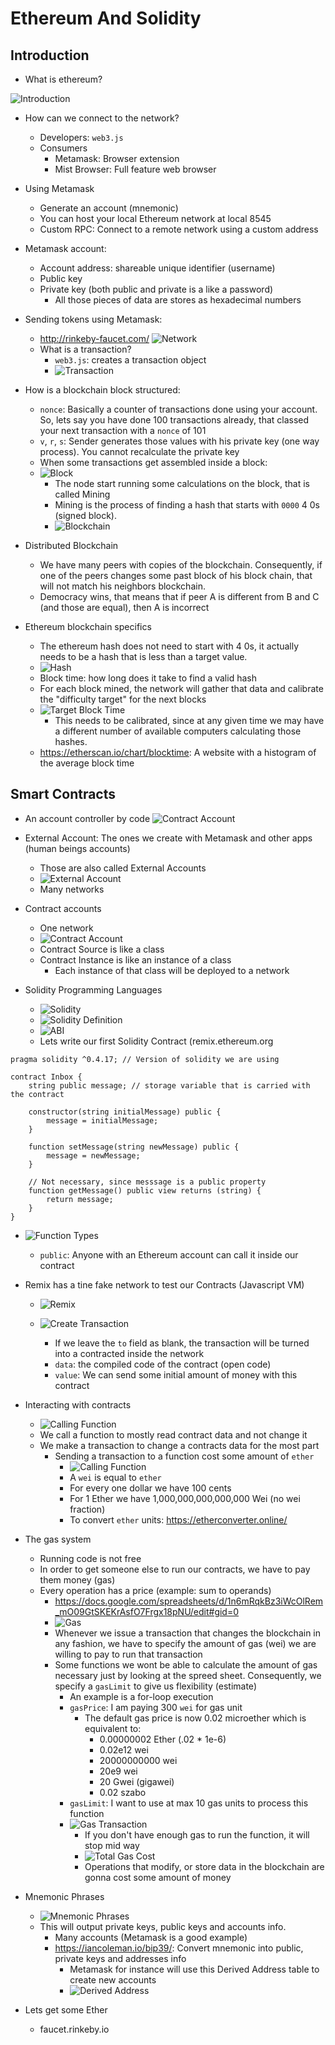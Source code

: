 # Ethereum And Solidity

## Introduction

* What is ethereum?

![Introduction](./images/what-is-ethereum.png)

* How can we connect to the network?
  * Developers: `web3.js`
  * Consumers
    * Metamask: Browser extension
    * Mist Browser: Full feature web browser


* Using Metamask
  * Generate an account (mnemonic)
  * You can host your local Ethereum network at local 8545
  * Custom RPC: Connect to a remote network using a custom address


* Metamask account:
  * Account address: shareable unique identifier (username)
  * Public key
  * Private key (both public and private is a like a password)
    * All those pieces of data are stores as hexadecimal numbers


* Sending tokens using Metamask:
  * http://rinkeby-faucet.com/
  ![Network](./images/networks.png)
  * What is a transaction?
    * `web3.js`: creates a transaction object
    * ![Transaction](./images/transaction.png)


* How is a blockchain block structured:
    * `nonce`: Basically a counter of transactions done using your account. So, lets say you have done 100 transactions already, that classed your next transaction with a `nonce` of 101
    * `v`, `r`, `s`: Sender generates those values with his private key (one way process). You cannot recalculate the private key
    * When some transactions get assembled inside a block:
    * ![Block](./images/block.png)
      * The node start running some calculations on the block, that is called Mining
      * Mining is the process of finding a hash  that starts with `0000` 4 0s (signed block).
      * ![Blockchain](./images/blockchain.png)


* Distributed Blockchain
  * We have many peers with copies of the blockchain. Consequently, if one of the peers changes some past block of his block chain, that will not match his neighbors blockchain.
  * Democracy wins, that means that if peer A is different from B and C (and those are equal), then A is incorrect


* Ethereum blockchain specifics
  * The ethereum hash does not need to start with 4 0s, it actually needs to be a hash that is less than a target value.
  * ![Hash](./images/hash.png)  
  * Block time: how long does it take to find a valid hash
  * For each block mined, the network will gather that data and calibrate the "difficulty target" for the next blocks
  * ![Target Block Time](./images/target-block-time.png)
    * This needs to be calibrated, since at any given time we may have a different number of available computers calculating those hashes.
  * https://etherscan.io/chart/blocktime: A website with a histogram of the average block time


## Smart Contracts

* An account controller by code
![Contract Account](./images/contract-account.png)


* External Account: The ones we create with Metamask and other apps (human beings accounts)
  * Those are also called External Accounts
  * ![External Account](./images/external-account.png)
  * Many networks


* Contract accounts
  * One network
  * ![Contract Account](./images/contract-accounts.png)
  * Contract Source is like a class
  * Contract Instance is like an instance of a class
    * Each instance of that class will be deployed to a network


* Solidity Programming Languages
  * ![Solidity](./images/solidity.png)
  * ![Solidity Definition](./images/solidity-definition.png)
  * ![ABI](./images/abi.png)
  * Lets write our first Solidity Contract (remix.ethereum.org

```
pragma solidity ^0.4.17; // Version of solidity we are using

contract Inbox {
    string public message; // storage variable that is carried with the contract

    constructor(string initialMessage) public {
        message = initialMessage;
    }

    function setMessage(string newMessage) public {
        message = newMessage;
    }

    // Not necessary, since messsage is a public property
    function getMessage() public view returns (string) {
        return message;
    }
}
```

  * ![Function Types](./images/function-types.png)
    * `public`: Anyone with an Ethereum account can call it inside our contract
  * Remix has a tine fake network to test our Contracts (Javascript VM)
    * ![Remix](./images/remix.png)

    * ![Create Transaction](./images/transaction2.png)
      * If we leave the `to` field as blank, the transaction will be turned into a contracted inside the network
      * `data`: the compiled code of the contract (open code)
      * `value`: We can send some initial amount of money with this contract


  * Interacting with contracts
    * ![Calling Function](./images/call-func.png)
    * We call a function to mostly read contract data and not change it
    * We make a transaction to change a contracts data for the most part
      * Sending a transaction to a function cost some amount of `ether`
        * ![Calling Function](./images/units.png)
        * A `wei` is equal to `ether`
        * For every one dollar we have 100 cents
        * For 1 Ether we have 1,000,000,000,000,000 Wei (no wei fraction)
        * To convert `ether` units: https://etherconverter.online/


  * The gas system
    * Running code is not free
    * In order to get someone else to run our contracts, we have to pay them money (gas)
    * Every operation has a price (example: sum to operands)
      * https://docs.google.com/spreadsheets/d/1n6mRqkBz3iWcOlRem_mO09GtSKEKrAsfO7Frgx18pNU/edit#gid=0
      * ![Gas](./images/gas.png)
      * Whenever we issue a transaction that changes the blockchain in any fashion, we have to specify the amount of gas (wei) we are willing to pay to run that transaction
      * Some functions we wont be able to calculate the amount of gas necessary just by looking at the spreed sheet. Consequently, we specify a `gasLimit` to give us flexibility (estimate)
        * An example is a for-loop execution
        * `gasPrice`: I am paying 300 `wei` for gas unit
          * The default gas price is now 0.02 microether which is equivalent to:
            * 0.00000002 Ether (.02 * 1e-6)
            * 0.02e12 wei
            * 20000000000 wei
            * 20e9 wei
            * 20 Gwei (gigawei)
            * 0.02 szabo
        * `gasLimit`: I want to use at max 10 gas units to process this function
        * ![Gas Transaction](./images/gas-transaction.png)
          * If you don't have enough gas to run the function, it will stop mid way
          * ![Total Gas Cost](./images/total-gas-cost.png)
          * Operations that modify, or store data in the blockchain are gonna cost some amount of money


  * Mnemonic Phrases
    * ![Mnemonic Phrases](./images/mnemonic.png)
    * This will output private keys, public keys and accounts info.
      * Many accounts (Metamask is a good example)
      * https://iancoleman.io/bip39/: Convert mnemonic into public, private keys and addresses info
        * Metamask for instance will use this Derived Address table to create new accounts
        * ![Derived Address](./images/creating-new-accounts.png)


  * Lets get some Ether
    * faucet.rinkeby.io
